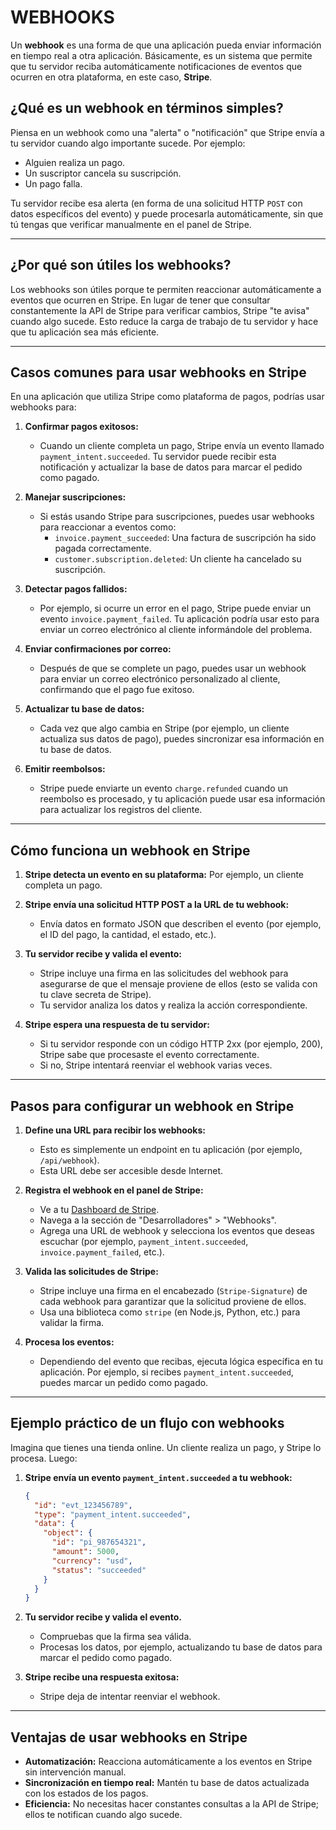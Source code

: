# WEBHOOKS

Un **webhook** es una forma de que una aplicación pueda enviar información en tiempo real a otra aplicación. Básicamente, es un sistema que permite que tu servidor reciba automáticamente notificaciones de eventos que ocurren en otra plataforma, en este caso, **Stripe**.

## **¿Qué es un webhook en términos simples?**

Piensa en un webhook como una "alerta" o "notificación" que Stripe envía a tu servidor cuando algo importante sucede. Por ejemplo:

- Alguien realiza un pago.
- Un suscriptor cancela su suscripción.
- Un pago falla.

Tu servidor recibe esa alerta (en forma de una solicitud HTTP `POST` con datos específicos del evento) y puede procesarla automáticamente, sin que tú tengas que verificar manualmente en el panel de Stripe.

---

## **¿Por qué son útiles los webhooks?**

Los webhooks son útiles porque te permiten reaccionar automáticamente a eventos que ocurren en Stripe. En lugar de tener que consultar constantemente la API de Stripe para verificar cambios, Stripe "te avisa" cuando algo sucede. Esto reduce la carga de trabajo de tu servidor y hace que tu aplicación sea más eficiente.

---

## **Casos comunes para usar webhooks en Stripe**

En una aplicación que utiliza Stripe como plataforma de pagos, podrías usar webhooks para:

1. **Confirmar pagos exitosos:**
   - Cuando un cliente completa un pago, Stripe envía un evento llamado `payment_intent.succeeded`. Tu servidor puede recibir esta notificación y actualizar la base de datos para marcar el pedido como pagado.

2. **Manejar suscripciones:**
   - Si estás usando Stripe para suscripciones, puedes usar webhooks para reaccionar a eventos como:
     - `invoice.payment_succeeded`: Una factura de suscripción ha sido pagada correctamente.
     - `customer.subscription.deleted`: Un cliente ha cancelado su suscripción.

3. **Detectar pagos fallidos:**
   - Por ejemplo, si ocurre un error en el pago, Stripe puede enviar un evento `invoice.payment_failed`. Tu aplicación podría usar esto para enviar un correo electrónico al cliente informándole del problema.

4. **Enviar confirmaciones por correo:**
   - Después de que se complete un pago, puedes usar un webhook para enviar un correo electrónico personalizado al cliente, confirmando que el pago fue exitoso.

5. **Actualizar tu base de datos:**
   - Cada vez que algo cambia en Stripe (por ejemplo, un cliente actualiza sus datos de pago), puedes sincronizar esa información en tu base de datos.

6. **Emitir reembolsos:**
   - Stripe puede enviarte un evento `charge.refunded` cuando un reembolso es procesado, y tu aplicación puede usar esa información para actualizar los registros del cliente.

---

## **Cómo funciona un webhook en Stripe**

1. **Stripe detecta un evento en su plataforma:**
   Por ejemplo, un cliente completa un pago.

2. **Stripe envía una solicitud HTTP POST a la URL de tu webhook:**
   - Envía datos en formato JSON que describen el evento (por ejemplo, el ID del pago, la cantidad, el estado, etc.).

3. **Tu servidor recibe y valida el evento:**
   - Stripe incluye una firma en las solicitudes del webhook para asegurarse de que el mensaje proviene de ellos (esto se valida con tu clave secreta de Stripe).
   - Tu servidor analiza los datos y realiza la acción correspondiente.

4. **Stripe espera una respuesta de tu servidor:**
   - Si tu servidor responde con un código HTTP 2xx (por ejemplo, 200), Stripe sabe que procesaste el evento correctamente.
   - Si no, Stripe intentará reenviar el webhook varias veces.

---

## **Pasos para configurar un webhook en Stripe**

1. **Define una URL para recibir los webhooks:**
   - Esto es simplemente un endpoint en tu aplicación (por ejemplo, `/api/webhook`).
   - Esta URL debe ser accesible desde Internet.

2. **Registra el webhook en el panel de Stripe:**
   - Ve a tu [Dashboard de Stripe](https://dashboard.stripe.com/).
   - Navega a la sección de "Desarrolladores" > "Webhooks".
   - Agrega una URL de webhook y selecciona los eventos que deseas escuchar (por ejemplo, `payment_intent.succeeded`, `invoice.payment_failed`, etc.).

3. **Valida las solicitudes de Stripe:**
   - Stripe incluye una firma en el encabezado (`Stripe-Signature`) de cada webhook para garantizar que la solicitud proviene de ellos.
   - Usa una biblioteca como `stripe` (en Node.js, Python, etc.) para validar la firma.

4. **Procesa los eventos:**
   - Dependiendo del evento que recibas, ejecuta lógica específica en tu aplicación. Por ejemplo, si recibes `payment_intent.succeeded`, puedes marcar un pedido como pagado.

---

## **Ejemplo práctico de un flujo con webhooks**

Imagina que tienes una tienda online. Un cliente realiza un pago, y Stripe lo procesa. Luego:

1. **Stripe envía un evento `payment_intent.succeeded` a tu webhook:**

   ```json
   {
     "id": "evt_123456789",
     "type": "payment_intent.succeeded",
     "data": {
       "object": {
         "id": "pi_987654321",
         "amount": 5000,
         "currency": "usd",
         "status": "succeeded"
       }
     }
   }
   ```

2. **Tu servidor recibe y valida el evento.**
   - Compruebas que la firma sea válida.
   - Procesas los datos, por ejemplo, actualizando tu base de datos para marcar el pedido como pagado.

3. **Stripe recibe una respuesta exitosa:**
   - Stripe deja de intentar reenviar el webhook.

---

## **Ventajas de usar webhooks en Stripe**

- **Automatización:** Reacciona automáticamente a los eventos en Stripe sin intervención manual.
- **Sincronización en tiempo real:** Mantén tu base de datos actualizada con los estados de los pagos.
- **Eficiencia:** No necesitas hacer constantes consultas a la API de Stripe; ellos te notifican cuando algo sucede.
